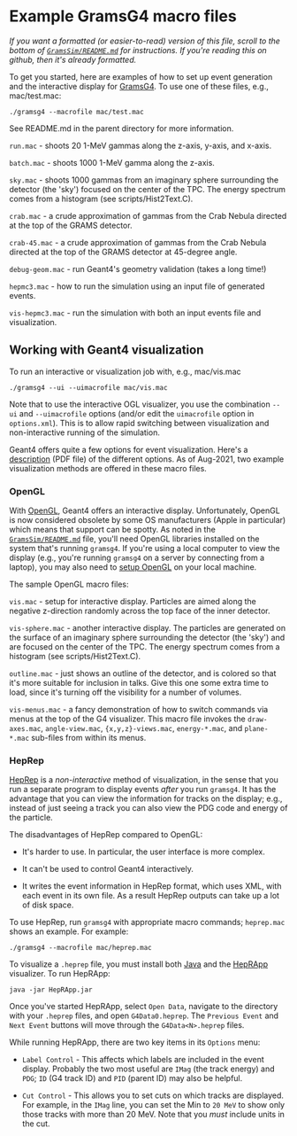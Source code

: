 # Example GramsG4 macro files

_If you want a formatted (or easier-to-read) version of this file, scroll to the bottom of [`GramsSim/README.md`](../README.md) for instructions. If you're reading this on github, then it's already formatted._

To get you started, here are examples of how to set up event
generation and the interactive display for [GramsG4](../GramsG4). To use one of
these files, e.g., mac/test.mac:

    ./gramsg4 --macrofile mac/test.mac

See README.md in the parent directory for more information. 

`run.mac` - shoots 20 1-MeV gammas along the z-axis, y-axis, and x-axis.

`batch.mac` - shoots 1000 1-MeV gamma along the z-axis.

`sky.mac` - shoots 1000 gammas from an imaginary sphere surrounding
the detector (the 'sky') focused on the center of the TPC. The energy
spectrum comes from a histogram (see scripts/Hist2Text.C).

`crab.mac` - a crude approximation of gammas from the Crab Nebula
directed at the top of the GRAMS detector.

`crab-45.mac` - a crude approximation of gammas from the Crab Nebula
directed at the top of the GRAMS detector at 45-degree angle.

`debug-geom.mac` - run Geant4's geometry validation (takes a long time!)

`hepmc3.mac` - how to run the simulation using an input file of
generated events.

`vis-hepmc3.mac` - run the simulation with both an input events file
and visualization.

## Working with Geant4 visualization

To run an interactive or visualization job with, e.g., mac/vis.mac

    ./gramsg4 --ui --uimacrofile mac/vis.mac

Note that to use the interactive OGL visualizer, you use the combination `--ui` and `--uimacrofile`
options (and/or edit the `uimacrofile` option in `options.xml`). This is to allow rapid switching
between visualization and non-interactive running of the simulation.  

Geant4 offers quite a few options for event visualization. Here's a [description](https://www.slac.stanford.edu/xorg/geant4/tutorial/MC2015G4WS/Visualization.pdf) 
(PDF file) of the different options. As of Aug-2021, two example visualization methods are offered
in these macro files.

### OpenGL

With [OpenGL](https://en.wikipedia.org/wiki/OpenGL), Geant4 offers an interactive
display. Unfortunately, OpenGL is now considered obsolete by some OS manufacturers
(Apple in particular) which means that support can be spotty. As noted in the 
[`GramsSim/README.md`](../README.md) file, you'll need OpenGL libraries installed on the system that's
running `gramsg4`. If you're using a local computer to view the display (e.g., you're running
`gramsg4` on a server by connecting from a laptop), you may
also need to [setup OpenGL](https://twiki.nevis.columbia.edu/twiki/bin/view/Main/X11OnLaptops)
on your local machine. 

The sample OpenGL macro files:

`vis.mac` - setup for interactive display. Particles are aimed along
the negative z-direction randomly across the top face of the inner
detector.

`vis-sphere.mac` - another interactive display. The particles are
generated on the surface of an imaginary sphere surrounding the
detector (the 'sky') and are focused on the center of the TPC. The
energy spectrum comes from a histogram (see scripts/Hist2Text.C).

`outline.mac` - just shows an outline of the detector, and is colored
so that it's more suitable for inclusion in talks. Give this one some
extra time to load, since it's turning off the visibility for a number
of volumes.

`vis-menus.mac` - a fancy demonstration of how to switch commands via
menus at the top of the G4 visualizer. This macro file invokes the
`draw-axes.mac`, `angle-view.mac`, `{x,y,z}-views.mac`,
`energy-*.mac`, and `plane-*.mac` sub-files from within its menus.

### HepRep

[HepRep](https://www.slac.stanford.edu/~perl/heprep/) is a *non-interactive* method of
visualization, in the sense that you run a separate program to display events 
*after* you run `gramsg4`. It has the advantage
that you can view the information for tracks on the display; e.g., instead of just
seeing a track you can also view the PDG code and energy of the particle.

The disadvantages of HepRep compared to OpenGL:

   - It's harder to use. In particular, the user interface is more complex. 

   - It can't be used to control Geant4 interactively.
   
   - It writes the event information in HepRep format, which uses XML, with each event
   in its own file. As a result HepRep outputs can take up a lot of disk space.
   
To use HepRep, run `gramsg4` with appropriate macro commands; `heprep.mac` shows
an example. For example:

    ./gramsg4 --macrofile mac/heprep.mac

To visualize a `.heprep` file, you must install both 
[Java](https://java.com/en/download/help/download_options.html)
and the [HepRApp](https://www.slac.stanford.edu/~perl/HepRApp/) visualizer. To run
HepRApp:

    java -jar HepRApp.jar 
   
Once you've started HepRApp, select `Open Data`, navigate to the directory with your `.heprep`
files, and open `G4Data0.heprep`. The `Previous Event` and `Next Event` buttons will move through the
`G4Data<N>.heprep` files. 
    
While running HepRApp, there are two key items in its `Options` menu: 

   - `Label Control` - This affects which labels are included in the event display. Probably
   the two most useful are `IMag` (the track energy) and `PDG`; `ID` (G4 track ID) and
   `PID` (parent ID) may also be helpful. 
   
   - `Cut Control` - This allows you to set cuts on which tracks are displayed. For example, in the `IMag`
   line, you can set the Min to `20 MeV` to show only those tracks with more than 20 MeV. Note
   that you *must* include units in the cut. 
